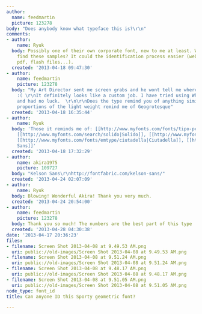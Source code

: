 ```yaml
---
author:
  name: feedmartin
  picture: 123278
body: "Does anybody know what typeface this is?\r\n"
comments:
- author:
    name: Ryuk
  body: Possibly one of their own corporate font, new to me at least. Where did you
    find these samples? It could the identification process easier (web code inspection,
    pdf, flash files...).
  created: '2013-04-18 09:47:30'
- author:
    name: feedmartin
    picture: 123278
  body: "My Art Director sent me screen grabs and he wont tell me where he found them
    :( \r\nIt definitely looks like a custom job. I have tried using What the font
    and had no luck.  \r\n\r\nDoes the type remind you of anything similar? \r\nThe
    proportions of the light weight remind me of Geogrotesque"
  created: '2013-04-18 16:35:44'
- author:
    name: Ryuk
  body: 'Those it reminds me of: [[http://www.myfonts.com/fonts/tipo-pepel/boxed/|Boxed]],
    [[http://www.myfonts.com/search/solido|Solido]], [[http://www.myfonts.com/fonts/latinotype/antartida|Antartida]],
    [[http://www.myfonts.com/fonts/emtype/ciutadella|Ciutadella]], [[http://www.myfonts.com/fonts/fontbureau/heron-sans|Heron
    Sans]]'
  created: '2013-04-18 17:32:29'
- author:
    name: akira1975
    picture: 109727
  body: "Kelson Sans\r\nhttp://fontfabric.com/kelson-sans/"
  created: '2013-04-24 02:07:09'
- author:
    name: Ryuk
  body: Blowing! Wonderful Akira! Thank you very much.
  created: '2013-04-24 20:54:00'
- author:
    name: feedmartin
    picture: 123278
  body: Thank you so much! The numbers are the best part of this type
  created: '2013-04-28 04:30:38'
date: '2013-04-17 20:36:23'
files:
- filename: Screen Shot 2013-04-08 at 9.49.53 AM.png
  uri: public://old-images/Screen Shot 2013-04-08 at 9.49.53 AM.png
- filename: Screen Shot 2013-04-08 at 9.51.24 AM.png
  uri: public://old-images/Screen Shot 2013-04-08 at 9.51.24 AM.png
- filename: Screen Shot 2013-04-08 at 9.48.17 AM.png
  uri: public://old-images/Screen Shot 2013-04-08 at 9.48.17 AM.png
- filename: Screen Shot 2013-04-08 at 9.51.05 AM.png
  uri: public://old-images/Screen Shot 2013-04-08 at 9.51.05 AM.png
node_type: font_id
title: Can anyone ID this Sporty geometric font?

---
```

